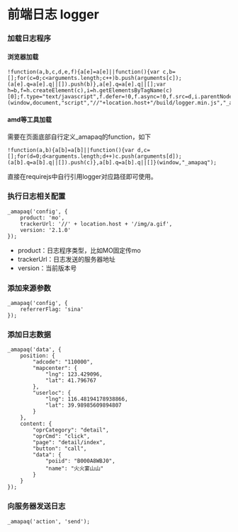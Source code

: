 前端日志 logger
=========


### 加载日志程序

#### 浏览器加载

    !function(a,b,c,d,e,f){a[e]=a[e]||function(){var c,b=[];for(c=0;c<arguments.length;c++)b.push(arguments[c]);(a[e].q=a[e].q||[]).push(b)},a[e].q=a[e].q||[];var h=b,f=h.createElement(c),i=h.getElementsByTagName(c)[0];f.type="text/javascript",f.defer=!0,f.async=!0,f.src=d,i.parentNode.insertBefore(f,i)}(window,document,"script","//"+location.host+"/build/logger.min.js","_amapaq");


#### amd等工具加载
需要在页面底部自行定义_amapaq的function，如下

    !function(a,b){a[b]=a[b]||function(){var d,c=[];for(d=0;d<arguments.length;d++)c.push(arguments[d]);(a[b].q=a[b].q||[]).push(c)},a[b].q=a[b].q||[]}(window,"_amapaq");

直接在requirejs中自行引用logger对应路径即可使用。


### 执行日志相关配置
    _amapaq('config', {
        product: 'mo',
        trackerUrl: '//' + location.host + '/img/a.gif',
        version: '2.1.0'
    });
- product：日志程序类型，比如MO固定传mo
- trackerUrl：日志发送的服务器地址
- version：当前版本号

### 添加来源参数
    _amapaq('config', {
        referrerFlag: 'sina'
    });

### 添加日志数据
    _amapaq('data', {
        position: {
            "adcode": "110000",
            "mapcenter": {
                "lng": 123.429096,
                "lat": 41.796767
            },
            "userloc": {
                "lng": 116.48194178938866,
                "lat": 39.98985609894807
            }
        },
        content: {
            "oprCategory": "detail",
            "oprCmd": "click",
            "page": "detail/index",
            "button": "call",
            "data": {
                "poiid": "B000A8WBJ0",
                "name": "⽕火宴⼭山"
            }
        }
    });

### 向服务器发送日志
    _amapaq('action', 'send');
